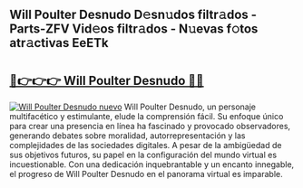 ## Will Poulter Desnudo D𝚎sn𝚞dos filtr𝚊dos - Parts-ZFV Vid𝚎os filtr𝚊dos - N𝚞evas f𝚘tos atr𝚊ctivas EeETk

# <h2><a href="http://mbaj14.tromn.icu/?c=Will+Poulter+Desnudo">🔗👉👉👉 Will Poulter Desnudo 🔗🔗</a></h2>

[![Will Poulter Desnudo nuevo](https://i.imgur.com/pEAQMta.gif)](http://mbaj14.tromn.icu/?c=Will+Poulter+Desnudo)
Will Poulter Desnudo, un personaje multifacético y estimulante, elude la comprensión fácil. Su enfoque único para crear una presencia en línea ha fascinado y provocado observadores, generando debates sobre moralidad, autorrepresentación y las complejidades de las sociedades digitales. A pesar de la ambigüedad de sus objetivos futuros, su papel en la configuración del mundo virtual es incuestionable. Con una dedicación inquebrantable y un encanto innegable, el progreso de Will Poulter Desnudo en el panorama virtual es imparable.
